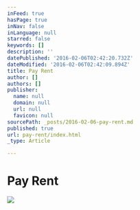 ```yaml
---
inFeed: true
hasPage: true
inNav: false
inLanguage: null
starred: false
keywords: []
description: ''
datePublished: '2016-02-06T02:42:20.732Z'
dateModified: '2016-02-06T02:42:09.894Z'
title: Pay Rent
author: []
authors: []
publisher:
  name: null
  domain: null
  url: null
  favicon: null
sourcePath: _posts/2016-02-06-pay-rent.md
published: true
url: pay-rent/index.html
_type: Article

---
```

# Pay Rent
![](https://the-grid-user-content.s3-us-west-2.amazonaws.com/cc33de7f-ea71-40d7-aa74-f0e221795a02.png)